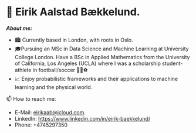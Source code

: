 # 👋 Eirik Aalstad Bækkelund.
***About me:***
- 🏙️ Currently based in London, with roots in Oslo. 
- 🎓Pursuing an MSc in Data Science and Machine Learning at University College London. Have a BSc in Applied Mathematics from the University of California, Los Angeles (UCLA) where I was a scholarship student-athlete in football/soccer 🏃‍♂⚽️
-  📈 Enjoy probabilistic frameworks and their applications to machine learning and the physical world.
  
📫 How to reach me:  
* E-Mail: eirikaab@icloud.com.
* LinkedIn: https://www.linkedin.com/in/eirik-baekkelund/
* Phone:  +4745297350

<!---
eirikbaekkelund/eirikbaekkelund is a ✨ special ✨ repository because its `README.md` (this file) appears on your GitHub profile.
You can click the Preview link to take a look at your changes.
--->
